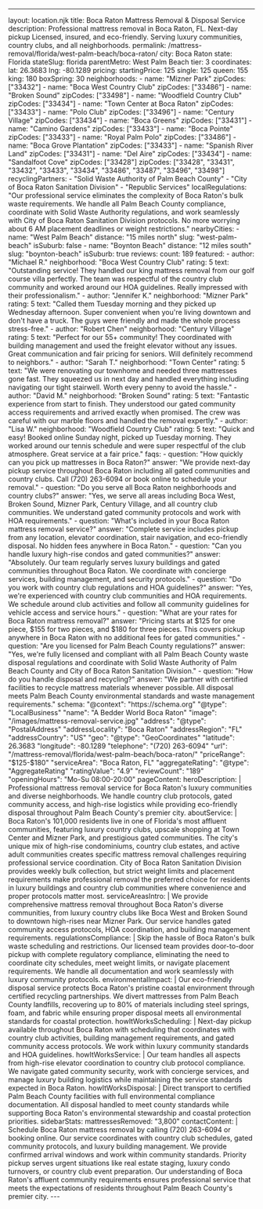 ---
layout: location.njk
title: Boca Raton Mattress Removal & Disposal Service
description: Professional mattress removal in Boca Raton, FL. Next-day pickup Licensed, insured, and eco-friendly. Serving luxury communities, country clubs, and all neighborhoods.
permalink: /mattress-removal/florida/west-palm-beach/boca-raton/
city: Boca Raton state: Florida stateSlug: florida parentMetro: West Palm Beach tier: 3 coordinates: lat: 26.3683 lng: -80.1289 pricing: startingPrice: 125 single: 125 queen: 155 king: 180 boxSpring: 30 neighborhoods: - name: "Mizner Park" zipCodes: ["33432"] - name: "Boca West Country Club" zipCodes: ["33486"] - name: "Broken Sound" zipCodes: ["33498"] - name: "Woodfield Country Club" zipCodes: ["33434"] - name: "Town Center at Boca Raton" zipCodes: ["33433"] - name: "Polo Club" zipCodes: ["33496"] - name: "Century Village" zipCodes: ["33434"] - name: "Boca Greens" zipCodes: ["33431"] - name: "Camino Gardens" zipCodes: ["33433"] - name: "Boca Pointe" zipCodes: ["33433"] - name: "Royal Palm Polo" zipCodes: ["33486"] - name: "Boca Grove Plantation" zipCodes: ["33433"] - name: "Spanish River Land" zipCodes: ["33431"] - name: "Del Aire" zipCodes: ["33434"] - name: "Sandalfoot Cove" zipCodes: ["33428"] zipCodes: ["33428", "33431", "33432", "33433", "33434", "33486", "33487", "33496", "33498"] recyclingPartners: - "Solid Waste Authority of Palm Beach County" - "City of Boca Raton Sanitation Division" - "Republic Services" localRegulations: "Our professional service eliminates the complexity of Boca Raton's bulk waste requirements. We handle all Palm Beach County compliance, coordinate with Solid Waste Authority regulations, and work seamlessly with City of Boca Raton Sanitation Division protocols. No more worrying about 6 AM placement deadlines or weight restrictions." nearbyCities: - name: "West Palm Beach" distance: "15 miles north" slug: "west-palm-beach" isSuburb: false - name: "Boynton Beach" distance: "12 miles south" slug: "boynton-beach" isSuburb: true reviews: count: 189 featured: - author: "Michael R." neighborhood: "Boca West Country Club" rating: 5 text: "Outstanding service! They handled our king mattress removal from our golf course villa perfectly. The team was respectful of the country club community and worked around our HOA guidelines. Really impressed with their professionalism." - author: "Jennifer K." neighborhood: "Mizner Park" rating: 5 text: "Called them Tuesday morning and they picked up Wednesday afternoon. Super convenient when you're living downtown and don't have a truck. The guys were friendly and made the whole process stress-free." - author: "Robert Chen" neighborhood: "Century Village" rating: 5 text: "Perfect for our 55+ community! They coordinated with building management and used the freight elevator without any issues. Great communication and fair pricing for seniors. Will definitely recommend to neighbors." - author: "Sarah T." neighborhood: "Town Center" rating: 5 text: "We were renovating our townhome and needed three mattresses gone fast. They squeezed us in next day and handled everything including navigating our tight stairwell. Worth every penny to avoid the hassle." - author: "David M." neighborhood: "Broken Sound" rating: 5 text: "Fantastic experience from start to finish. They understood our gated community access requirements and arrived exactly when promised. The crew was careful with our marble floors and handled the removal expertly." - author: "Lisa W." neighborhood: "Woodfield Country Club" rating: 5 text: "Quick and easy! Booked online Sunday night, picked up Tuesday morning. They worked around our tennis schedule and were super respectful of the club atmosphere. Great service at a fair price." faqs: - question: "How quickly can you pick up mattresses in Boca Raton?" answer: "We provide next-day pickup service throughout Boca Raton including all gated communities and country clubs. Call (720) 263-6094 or book online to schedule your removal." - question: "Do you serve all Boca Raton neighborhoods and country clubs?" answer: "Yes, we serve all areas including Boca West, Broken Sound, Mizner Park, Century Village, and all country club communities. We understand gated community protocols and work with HOA requirements." - question: "What's included in your Boca Raton mattress removal service?" answer: "Complete service includes pickup from any location, elevator coordination, stair navigation, and eco-friendly disposal. No hidden fees anywhere in Boca Raton." - question: "Can you handle luxury high-rise condos and gated communities?" answer: "Absolutely. Our team regularly serves luxury buildings and gated communities throughout Boca Raton. We coordinate with concierge services, building management, and security protocols." - question: "Do you work with country club regulations and HOA guidelines?" answer: "Yes, we're experienced with country club communities and HOA requirements. We schedule around club activities and follow all community guidelines for vehicle access and service hours." - question: "What are your rates for Boca Raton mattress removal?" answer: "Pricing starts at $125 for one piece, $155 for two pieces, and $180 for three pieces. This covers pickup anywhere in Boca Raton with no additional fees for gated communities." - question: "Are you licensed for Palm Beach County regulations?" answer: "Yes, we're fully licensed and compliant with all Palm Beach County waste disposal regulations and coordinate with Solid Waste Authority of Palm Beach County and City of Boca Raton Sanitation Division." - question: "How do you handle disposal and recycling?" answer: "We partner with certified facilities to recycle mattress materials whenever possible. All disposal meets Palm Beach County environmental standards and waste management requirements." schema: "@context": "https://schema.org" "@type": "LocalBusiness" "name": "A Bedder World Boca Raton" "image": "/images/mattress-removal-service.jpg" "address": "@type": "PostalAddress" "addressLocality": "Boca Raton" "addressRegion": "FL" "addressCountry": "US" "geo": "@type": "GeoCoordinates" "latitude": 26.3683 "longitude": -80.1289 "telephone": "(720) 263-6094" "url": "/mattress-removal/florida/west-palm-beach/boca-raton/" "priceRange": "$125-$180" "serviceArea": "Boca Raton, FL" "aggregateRating": "@type": "AggregateRating" "ratingValue": "4.9" "reviewCount": "189" "openingHours": "Mo-Su 08:00-20:00" pageContent: heroDescription: | Professional mattress removal service for Boca Raton's luxury communities and diverse neighborhoods. We handle country club protocols, gated community access, and high-rise logistics while providing eco-friendly disposal throughout Palm Beach County's premier city. aboutService: | Boca Raton's 101,000 residents live in one of Florida's most affluent communities, featuring luxury country clubs, upscale shopping at Town Center and Mizner Park, and prestigious gated communities. The city's unique mix of high-rise condominiums, country club estates, and active adult communities creates specific mattress removal challenges requiring professional service coordination. City of Boca Raton Sanitation Division provides weekly bulk collection, but strict weight limits and placement requirements make professional removal the preferred choice for residents in luxury buildings and country club communities where convenience and proper protocols matter most. serviceAreasIntro: | We provide comprehensive mattress removal throughout Boca Raton's diverse communities, from luxury country clubs like Boca West and Broken Sound to downtown high-rises near Mizner Park. Our service handles gated community access protocols, HOA coordination, and building management requirements. regulationsCompliance: | Skip the hassle of Boca Raton's bulk waste scheduling and restrictions. Our licensed team provides door-to-door pickup with complete regulatory compliance, eliminating the need to coordinate city schedules, meet weight limits, or navigate placement requirements. We handle all documentation and work seamlessly with luxury community protocols. environmentalImpact: | Our eco-friendly disposal service protects Boca Raton's pristine coastal environment through certified recycling partnerships. We divert mattresses from Palm Beach County landfills, recovering up to 80% of materials including steel springs, foam, and fabric while ensuring proper disposal meets all environmental standards for coastal protection. howItWorksScheduling: | Next-day pickup available throughout Boca Raton with scheduling that coordinates with country club activities, building management requirements, and gated community access protocols. We work within luxury community standards and HOA guidelines. howItWorksService: | Our team handles all aspects from high-rise elevator coordination to country club protocol compliance. We navigate gated community security, work with concierge services, and manage luxury building logistics while maintaining the service standards expected in Boca Raton. howItWorksDisposal: | Direct transport to certified Palm Beach County facilities with full environmental compliance documentation. All disposal handled to meet county standards while supporting Boca Raton's environmental stewardship and coastal protection priorities. sidebarStats: mattressesRemoved: "3,800" contactContent: | Schedule Boca Raton mattress removal by calling (720) 263-6094 or booking online. Our service coordinates with country club schedules, gated community protocols, and luxury building management. We provide confirmed arrival windows and work within community standards. Priority pickup serves urgent situations like real estate staging, luxury condo turnovers, or country club event preparation. Our understanding of Boca Raton's affluent community requirements ensures professional service that meets the expectations of residents throughout Palm Beach County's premier city. ---